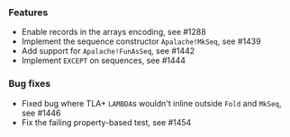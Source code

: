 <!-- NOTE:
     Release notes for unreleased changes go here, following this format:

        ### Features

         * Change description, see #123

        ### Bug fixes

         * Some bug fix, see #124

     DO NOT LEAVE A BLANK LINE BELOW THIS PREAMBLE -->
### Features
 * Enable records in the arrays encoding, see #1288
 * Implement the sequence constructor `Apalache!MkSeq`, see #1439
 * Add support for `Apalache!FunAsSeq`, see #1442
 * Implement `EXCEPT` on sequences, see #1444

### Bug fixes
 * Fixed bug where TLA+ `LAMBDA`s wouldn't inline outside `Fold` and `MkSeq`, see #1446
 * Fix the failing property-based test, see #1454
